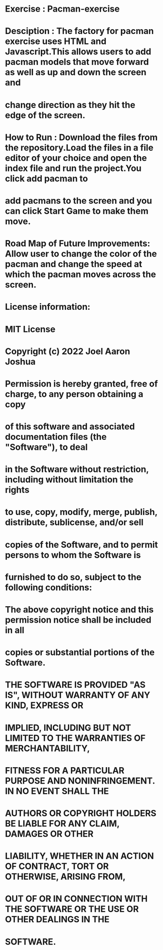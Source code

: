 # Exercise : Pacman-exercise
# Desciption : The factory for pacman exercise uses HTML and Javascript.This allows users to add pacman models that move forward as well as up and down the screen and 
# change direction as they hit the edge of the screen.

# How to Run : Download the files from the repository.Load the files in a file editor of your choice and open the index file and run the project.You click add pacman to 
# add pacmans to the screen and you can click Start Game to make them move.

# Road Map of Future Improvements: Allow user to change the color of the pacman and change the speed at which the pacman moves across the screen.

# License information:
# MIT License
# Copyright (c) 2022 Joel Aaron Joshua
# Permission is hereby granted, free of charge, to any person obtaining a copy
# of this software and associated documentation files (the "Software"), to deal
# in the Software without restriction, including without limitation the rights
# to use, copy, modify, merge, publish, distribute, sublicense, and/or sell
# copies of the Software, and to permit persons to whom the Software is
# furnished to do so, subject to the following conditions:
# The above copyright notice and this permission notice shall be included in all
# copies or substantial portions of the Software.
# THE SOFTWARE IS PROVIDED "AS IS", WITHOUT WARRANTY OF ANY KIND, EXPRESS OR
# IMPLIED, INCLUDING BUT NOT LIMITED TO THE WARRANTIES OF MERCHANTABILITY,
# FITNESS FOR A PARTICULAR PURPOSE AND NONINFRINGEMENT. IN NO EVENT SHALL THE
# AUTHORS OR COPYRIGHT HOLDERS BE LIABLE FOR ANY CLAIM, DAMAGES OR OTHER
# LIABILITY, WHETHER IN AN ACTION OF CONTRACT, TORT OR OTHERWISE, ARISING FROM,
# OUT OF OR IN CONNECTION WITH THE SOFTWARE OR THE USE OR OTHER DEALINGS IN THE
# SOFTWARE.
